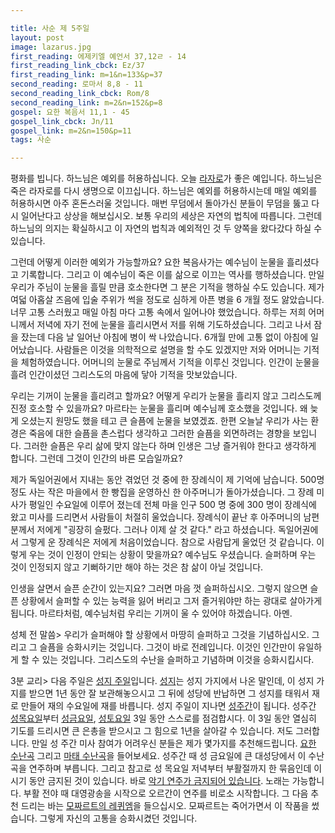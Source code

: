 ```yaml
---

title: 사순 제 5주일
layout: post 
image: lazarus.jpg
first_reading: 에제키엘 예언서 37,12ㄹ - 14
first_reading_link_cbck: Ez/37
first_reading_link: m=1&n=133&p=37
second_reading: 로마서 8,8 - 11
second_reading_link_cbck: Rom/8
second_reading_link: m=2&n=152&p=8
gospel: 요한 복음서 11,1 - 45
gospel_link_cbck: Jn/11
gospel_link: m=2&n=150&p=11
tags: 사순

---
```

 
평화를 빕니다. 하느님은 예외를 허용하십니다. 오늘 <a href="https://maria.catholic.or.kr/mobile/sa_ho/list/view.asp?intLINEPERPAGE=20&menugubun=saint&ctxtOrgNum=&ctxtOtherMenu=&ctxtOtherID=&ctxtSubMenu=basic&infogubun=info&orggubun=101&bbsgubun=pds&infoid=372&bbscount=&maingroup=&gubun=&seq=&group_id=&sub_id=&page=1&scroll_top=1113&id=&table=gnattboard&user_auth=&RecHostcle=&getID=&getSeq=&Mode=&keyfield=&key=&ctxtHigh=&ctxtLow=">라자로</a>가 좋은 예입니다. 하느님은 죽은 라자로를 다시 생명으로 이끄십니다. 하느님은 예외를 허용하시는데 매일 예외를 허용하시면 아주 혼돈스러울 것입니다. 매번 무덤에서 돌아가신 분들이 무덤을 뚫고 다시 일어난다고 상상을 해보십시오. 보통 우리의 세상은 자연의 법칙에 따릅니다. 그런데 하느님의 의지는 확실하시고 이 자연의 법칙과 예외적인 것 두 양쪽을 왔다갔다 하실 수 있습니다.

그런데 어떻게 이러한 예외가 가능할까요? 요한 복음사가는 예수님이 눈물을 흘리셨다고 기록합니다. 그리고 이 예수님이 죽은 이를 삶으로 이끄는 역사를 행하셨습니다. 만일 우리가 주님이 눈물을 흘릴 만큼 호소한다면 그 분은 기적을 행하실 수도 있습니다. 제가 여덟 아홉살 즈음에 입술 주위가 썩을 정도로 심하게 아픈 병을 6 개월 정도 앓았습니다. 너무 고통 스러웠고 매일 아침 마다 고통 속에서 일어나야 했었습니다. 하루는 저희 어머니께서 저녁에 자기 전에 눈물을 흘리시면서 저를 위해 기도하셨습니다. 그리고 나서 잠을 잤는데 다음 날 일어난 아침에 병이 싹 나았습니다. 6개월 만에 고통 없이 아침에 일어났습니다. 사람들은 이것을 의학적으로 설명을 할 수도 있겠지만 저와 어머니는 기적을 체험하였습니다. 어머니의 눈물로 주님께서 기적을 이루신 것입니다. 인간이 눈물을 흘려 인간이셨던 그리스도의 마음에 닿아 기적을 맛보았습니다.

우리는 기꺼이 눈물을 흘리려고 할까요? 어떻게 우리가 눈물을 흘리지 않고 그리스도께 진정 호소할 수 있을까요? 마르타는 눈물을 흘리며 예수님께 호소했을 것입니다. 왜 늦게 오셨는지 원망도 했을 테고 큰 슬픔에 눈물을 보였겠죠. 한편 오늘날 우리가 사는 환경은 죽음에 대한 슬픔을 촌스럽다 생각하고 그러한 슬픔을 외면하려는 경향을 보입니다. 그러한 슬픔은 우리 삶에 맞지 않는다 하며 인생은 그냥 즐거워야 한다고 생각하게 합니다. 그런데 그것이 인간의 바른 모습일까요?

제가 독일어권에서 지내는 동안 겪었던 것 중에 한 장례식이 제 기억에 남습니다. 500명 정도 사는 작은 마을에서 한 빵집을 운영하신 한 아주머니가 돌아가셨습니다. 그 장례 미사가 평일인 수요일에 이루어 졌는데 전체 마을 인구 500 명 중에 300 명이 장례식에 왔고 미사를 드리면서 사람들이 처절히 울었습니다. 장례식이 끝난 후 아주머니의 남편분께서 저에게 "굉장히 슬펐다. 그러나 이제 살 것 같다." 라고 하셨습니다. 독일어권에서 그렇게 운 장례식은 저에게 처음이었습니다. 참으로 사람답게 울었던 것 같습니다. 이렇게 우는 것이 인정이 안되는 상황이 맞을까요? 예수님도 우셨습니다. 슬퍼하며 우는 것이 인정되지 않고 기뻐하기만 해야 하는 것은 참 삶이 아닐 것입니다.

인생을 살면서 슬픈 순간이 있는지요? 그러면 마음 껏 슬퍼하십시오. 그렇지 않으면 슬픈 상황에서 슬퍼할 수 있는 능력을 잃어 버리고 그저 즐거워야만 하는 광대로 살아가게 됩니다. 마르타처럼, 예수님처럼 우리는 기꺼이 울 수 있어야 하겠습니다. 아멘.

성체 전 말씀> 우리가 슬퍼해야 할 상황에서 마땅히 슬퍼하고 그것을 기념하십시오. 그리고 그 슬픔을 승화시키는 것입니다. 그것이 바로 전례입니다. 이것인 인간만이 유일하게 할 수 있는 것입니다. 그리스도의 수난을 슬퍼하고 기념하며 이것을 승화시킵시다.

3분 교리> 다음 주일은 <a href="https://maria.catholic.or.kr/mobile/dictionary/term/term_view.asp?ctxtIdNum=2513&keyword=%EC%84%B1%EC%A7%80%EC%A3%BC%EC%9D%BC&gubun=01&group=all">성지 주일</a>입니다. <a href="https://maria.catholic.or.kr/mobile/dictionary/term/term_view.asp?ctxtIdNum=1816&keyword=%EC%84%B1%EC%A7%80&gubun=01&group=all">성지</a>는 성지 가지에서 나온 말인데, 이 성지 가지를 받으면 1년 동안 잘 보관해놓으시고 그 뒤에 성당에 반납하면 그 성지를 태워서 재로 만들어 재의 수요일에 재를 바릅니다. 성지 주일이 지나면 <a href="https://maria.catholic.or.kr/mobile/dictionary/term/term_view.asp?ctxtIdNum=1813&keyword=%EC%84%B1%EC%A7%80&gubun=01&group=all">성주간</a>이 됩니다. 성주간 <a href="https://maria.catholic.or.kr/dictionary/term/term_view.asp?ctxtIdNum=1705&keyword=%EC%84%B1%EC%82%BC%EC%9D%BC&gubun=01">성목요일</a>부터 <a href="https://maria.catholic.or.kr/dictionary/term/term_view.asp?ctxtIdNum=1589&keyword=%EC%84%B1%EC%82%BC%EC%9D%BC&gubun=01">성금요일</a>, <a href="https://maria.catholic.or.kr/dictionary/term/term_view.asp?ctxtIdNum=1859&keyword=%EC%A0%9C3%EB%8F%85%EC%84%9C&gubun=01">성토요일</a> 3일 동안 스스로를 점검합시다. 이 3일 동안 열심히 기도를 드리시면 큰 은총을 받으시고 그 힘으로 1년을 살아갈 수 있습니다. 저도 그러합니다. 만일 성 주간 미사 참여가 어려우신 분들은 제가 몇가지를 추천해드립니다. <a href="https://www.youtube.com/watch?v=QkTzr9wG2C4">요한 수난곡</a> 그리고 <a href="https://www.youtube.com/watch?v=PkZW7hbdaGk">마태 수난곡</a>을 들어보세요. 성주간 때 성 금요일에 큰 대성당에서 이 수난곡을 연주하며 부릅니다. 그리고 참고로 성 목요일 저녁부터 부활절까지 한 묶음인데 이 시기 동안 금지된 것이 있습니다. 바로 <a href="https://www.bb4c.or.kr/bbs/board.php?bo_table=councelling&wr_id=75">악기 연주가 금지되어 있습니다</a>. 노래는 가능합니다. 부활 전야 때 대영광송을 시작으로 오르간이 연주를 비로소 시작합니다.
그 다음 추천 드리는 바는 <a href="https://www.youtube.com/watch?v=hwDCAvoPXOU">모짜르트의 레퀴엠</a>을 들으십시오. 모짜르트는 죽어가면서 이 작품을 썼습니다. 그렇게 자신의 고통을 승화시켰던 것입니다.

